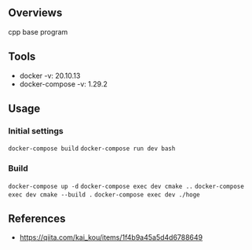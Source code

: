 ## Overviews

cpp base program

## Tools

- docker -v: 20.10.13
- docker-compose -v: 1.29.2

## Usage

### Initial settings

`docker-compose build`
`docker-compose run dev bash`

### Build

`docker-compose up -d`
`docker-compose exec dev cmake ..`
`docker-compose exec dev cmake --build .`
`docker-compose exec dev ./hoge`

## References

- https://qiita.com/kai_kou/items/1f4b9a45a5d4d6788649
